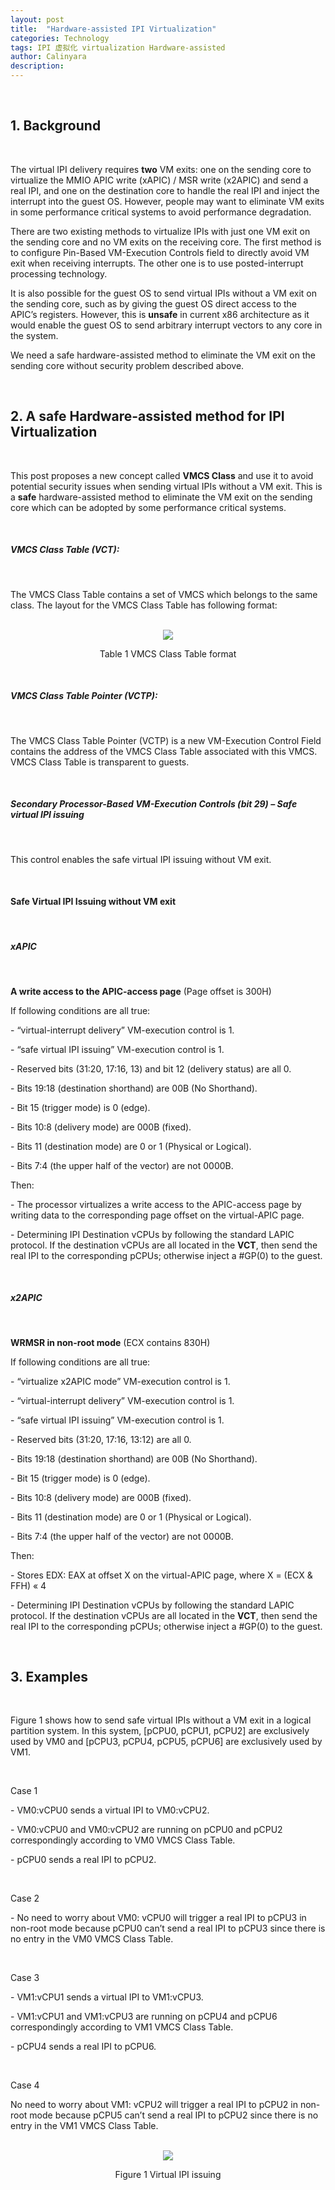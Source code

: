 ```yaml
---
layout: post
title:  "Hardware-assisted IPI Virtualization"
categories: Technology
tags: IPI 虚拟化 virtualization Hardware-assisted
author: Calinyara
description:
---
```


<br>

## **1. Background**

<br>

The virtual IPI delivery requires **two** VM exits: one on the sending core to virtualize the MMIO APIC write (xAPIC) / MSR write (x2APIC) and send a real IPI, and one on the destination core to handle the real IPI and inject the interrupt into the guest OS. However, people may want to eliminate VM exits in some performance critical systems to avoid performance degradation.

 

There are two existing methods to virtualize IPIs with just one VM exit on the sending core and no VM exits on the receiving core. The first method is to configure Pin-Based VM-Execution Controls field to directly avoid VM exit when receiving interrupts. The other one is to use posted-interrupt processing technology.

 

It is also possible for the guest OS to send virtual IPIs without a VM exit on the sending core, such as by giving the guest OS direct access to the APIC’s registers. However, this is **unsafe** in current x86 architecture as it would enable the guest OS to send arbitrary interrupt vectors to any core in the system.

 

We need a safe hardware-assisted method to eliminate the VM exit on the sending core without security problem described above.

<br>

## **2. A safe Hardware-assisted method for IPI Virtualization**

<br>

This post proposes a new concept called **VMCS Class** and use it to avoid potential security issues when sending virtual IPIs without a VM exit. This is a **safe** hardware-assisted method to eliminate the VM exit on the sending core which can be adopted by some performance critical systems.

<br>

##### **VMCS Class Table** **(VCT):**

<br>

The VMCS Class Table contains a set of VMCS which belongs to the same class. The layout for the VMCS Class Table has following format:

<br>

<div align="center"><img src="/assets/images/20210516-ipi-virtualization/1.png"/></div>
<p align="center">Table 1 VMCS Class Table format</p>

<br>

##### **VMCS Class Table Pointer (VCTP):**

<br>

The VMCS Class Table Pointer (VCTP) is a new VM-Execution Control Field contains the address of the VMCS Class Table associated with this VMCS. VMCS Class Table is transparent to guests.

<br>

##### **Secondary Processor-Based VM-Execution Controls (bit 29) – Safe virtual IPI issuing**

<br>

This control enables the safe virtual IPI issuing without VM exit.

<br>

#### **Safe Virtual IPI Issuing** **without VM exit**

<br>

##### **xAPIC**

<br>

**A write access to the APIC-access page** (Page offset is 300H)

If following conditions are all true:

\-    “virtual-interrupt delivery” VM-execution control is 1.

\-    “safe virtual IPI issuing” VM-execution control is 1.

\-    Reserved bits (31:20, 17:16, 13) and bit 12 (delivery status) are all 0.

\-    Bits 19:18 (destination shorthand) are 00B (No Shorthand).

\-    Bit 15 (trigger mode) is 0 (edge).

\-    Bits 10:8 (delivery mode) are 000B (fixed).

\-    Bits 11 (destination mode) are 0 or 1 (Physical or Logical).

\-    Bits 7:4 (the upper half of the vector) are not 0000B.



Then:

\-   The processor virtualizes a write access to the APIC-access page by writing data to the corresponding page offset on the virtual-APIC page.

\-   Determining IPI Destination vCPUs by following the standard LAPIC protocol. If the destination vCPUs are all located in the **VCT**, then send the real IPI to the corresponding pCPUs; otherwise inject a #GP(0) to the guest.

<br>

##### **x2APIC**

<br>

**WRMSR in non-root mode** (ECX contains 830H)

If following conditions are all true:

\-    “virtualize x2APIC mode” VM-execution control is 1.

\-    “virtual-interrupt delivery” VM-execution control is 1.

\-    “safe virtual IPI issuing” VM-execution control is 1.

\-    Reserved bits (31:20, 17:16, 13:12) are all 0.

\-    Bits 19:18 (destination shorthand) are 00B (No Shorthand).

\-    Bit 15 (trigger mode) is 0 (edge).

\-    Bits 10:8 (delivery mode) are 000B (fixed).

\-    Bits 11 (destination mode) are 0 or 1 (Physical or Logical).

\-    Bits 7:4 (the upper half of the vector) are not 0000B.



Then:

\-   Stores EDX: EAX at offset X on the virtual-APIC page, where X = (ECX & FFH) « 4

\-   Determining IPI Destination vCPUs by following the standard LAPIC protocol. If the destination vCPUs are all located in the **VCT**, then send the real IPI to the corresponding pCPUs; otherwise inject a #GP(0) to the guest.

<br>

## **3. Examples**

<br>

Figure 1 shows how to send safe virtual IPIs without a VM exit in a logical partition system. In this system, [pCPU0, pCPU1, pCPU2] are exclusively used by VM0 and [pCPU3, pCPU4, pCPU5, pCPU6] are exclusively used by VM1.

 <br>

Case 1

\-   VM0:vCPU0 sends a virtual IPI to VM0:vCPU2. 

\-   VM0:vCPU0 and VM0:vCPU2 are running on pCPU0 and pCPU2 correspondingly according to VM0 VMCS Class Table.

\-   pCPU0 sends a real IPI to pCPU2.

 <br>

Case 2

\-   No need to worry about VM0: vCPU0 will trigger a real IPI to pCPU3 in non-root mode because pCPU0 can’t send a real IPI to pCPU3 since there is no entry in the VM0 VMCS Class Table.

 <br>

Case 3

\-   VM1:vCPU1 sends a virtual IPI to VM1:vCPU3. 

\-   VM1:vCPU1 and VM1:vCPU3 are running on pCPU4 and pCPU6 correspondingly according to VM1 VMCS Class Table.

\-   pCPU4 sends a real IPI to pCPU6.

 <br>

Case 4

No need to worry about VM1: vCPU2 will trigger a real IPI to pCPU2 in non-root mode because pCPU5 can’t send a real IPI to pCPU2 since there is no entry in the VM1 VMCS Class Table.

<br>

<div align="center"><img src="/assets/images/20210516-ipi-virtualization/2.png"/></div>
<p align="center">Figure 1 Virtual IPI issuing</p>

<br>

<!-- Global site tag (gtag.js) - Google Analytics -->

<script async src="https://www.googletagmanager.com/gtag/js?id=UA-66555622-4"></script>
<script>
  window.dataLayer = window.dataLayer || [];
  function gtag(){dataLayer.push(arguments);}
  gtag('js', new Date());
  gtag('config', 'UA-66555622-4');
</script>